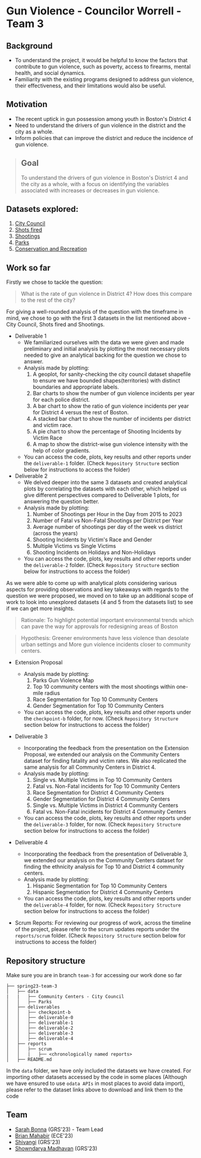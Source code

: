 # Gun Violence - Councilor Worrell - Team 3
## Background

- To understand the project, it would be helpful to know the factors that contribute to gun violence, such as poverty, access to firearms, mental health, and social dynamics. 
- Familiarity with the existing programs designed to address gun violence, their effectiveness, and their limitations would also be useful. 

## Motivation
- The recent uptick in gun possession among youth in Boston's District 4 
- Need to understand the drivers of gun violence in the district and the city as a whole. 
- Inform policies that can improve the district and reduce the incidence of gun violence.

> ## Goal
>To understand the drivers of gun violence in Boston's District 4 and the city as a whole, with a focus on identifying the variables associated with increases or decreases in gun violence.

## Datasets explored:
1. [City Council](https://data.boston.gov/dataset/city-council-districts-effective-for-the-2023-municipal-election)
2. [Shots fired](https://data.boston.gov/dataset/shots-fired)
3. [Shootings](https://data.boston.gov/dataset/shootings)
4. [Parks](https://data.boston.gov/dataset/boston-park-assets/resource/56b3003f-f397-43a1-9321-cd46b4ad9097)
5. [Conservation and Recreation](https://data.boston.gov/dataset/open-space/resource/64b42edc-af6e-488b-a6c3-d935b1ebb708)

## Work so far

Firstly we chose to tackle the question:

> What is the rate of gun violence in District 4? How does this compare to the rest of the city?

For giving a well-rounded analysis of the question with the timeframe in mind, we chose to go with the first 3 datasets in the list mentioned above - City Council, Shots fired and Shootings.


- Deliverable 1
    - We familiarized ourselves with the data we were given and made preliminary and initial analysis by plotting the most necessary plots needed to give an analytical backing for the question we chose to answer.
    - Analysis made by plotting:
        1. A geoplot, for sanity-checking the city council dataset shapefile to ensure we have bounded shapes(territories) with distinct boundaries and appropriate labels.
        2. Bar charts to show the number of gun violence incidents per year for each police district.
        3. A bar chart to show the ratio of gun violence incidents per year for District 4 versus the rest of Boston.
        4. A stacked bar chart to show the number of incidents per district and victim race.
        5. A pie chart to show the percentage of Shooting Incidents by Victim Race
        6. A map to show the district-wise gun violence intensity with the help of color gradients. 
    - You can access the code, plots, key results and other reports under the `deliverable-1` folder. (Check `Repository Structure` section below for instructions to access the folder)
- Deliverable 2
    - We delved deeper into the same 3 datasets and created analytical plots by correlating the datasets with each other, which helped us give different perspectives compared to Deliverable 1 plots, for answering the question better.
    - Analysis made by plotting:
        1. Number of Shootings per Hour in the Day from 2015 to 2023
        2. Number of Fatal vs Non-Fatal Shootings per District per Year
        3. Average number of shootings per day of the week vs district (across the years)
        4. Shooting Incidents by Victim's Race and Gender
        5. Multiple Victims vs Single Victims
        6. Shooting Incidents on Holidays and Non-Holidays
    - You can access the code, plots, key results and other reports under the `deliverable-2` folder. (Check `Repository Structure` section below for instructions to access the folder)

As we were able to come up with analytical plots considering various aspects for providing observations and key takeaways with regards to the question we were proposed, we moved on to take up an additional scope of work to look into unexplored datasets (4 and 5 from the datasets list) to see if we can get more insights.

> Rationale: To highlight potential important environmental trends which can pave the way for approvals for redesigning areas of Boston
    
> Hypothesis: Greener environments have less violence than desolate urban settings and More gun violence incidents closer to community centers.
   
- Extension Proposal
    - Analysis made by plotting:
        1. Parks Gun Violence Map
        2. Top 10 community centers with the most shootings within one-mile radius
        3. Race Segmentation for Top 10 Community Centers
        4. Gender Segmentation for Top 10 Community Centers
    - You can access the code, plots, key results and other reports under the `checkpoint-b` folder, for now. (Check `Repository Structure` section below for instructions to access the folder)

- Deliverable 3
    - Incorporating the feedback from the presentation on the Extension Proposal, we extended our analysis on the Community Centers dataset for finding fatality and victim rates. We also replicated the same analysis for all Community Centers in District 4.
    - Analysis made by plotting:
        1. Single vs. Multiple Victims in Top 10 Community Centers
        2. Fatal vs. Non-Fatal incidents for Top 10 Community Centers
        3. Race Segmentation for District 4 Community Centers
        4. Gender Segmentation for District 4 Community Centers
        5. Single vs. Multiple Victims in District 4 Community Centers
        6. Fatal vs. Non-Fatal incidents for District 4 Community Centers
    - You can access the code, plots, key results and other reports under the `deliverable-3` folder, for now. (Check `Repository Structure` section below for instructions to access the folder)

- Deliverable 4
    - Incorporating the feedback from the presentation of Deliverable 3, we extended our analysis on the Community Centers dataset for finding the ethnicity analysis for Top 10 and District 4 community centers.
    - Analysis made by plotting:
        1. Hispanic Segmentation for Top 10 Community Centers
        2. Hispanic Segmentation for District 4 Community Centers
    - You can access the code, plots, key results and other reports under the `deliverable-4` folder, for now. (Check `Repository Structure` section below for instructions to access the folder)


- Scrum Reports: For reviewing our progress of work, across the timeline of the project, please refer to the scrum updates reports under the `reports/scrum` folder. (Check `Repository Structure` section below for instructions to access the folder)

## Repository structure

Make sure you are in branch `team-3` for accessing our work done so far

```
├── spring23-team-3
│   ├── data
|   |   ├── Community Centers - City Council
│   │   ├── Parks
│   ├── deliverables
│   │   ├── checkpoint-b
│   │   ├── deliverable-0
│   │   ├── deliverable-1
│   │   ├── deliverable-2
│   │   ├── deliverable-3
│   │   ├── deliverable-4
│   ├── reports
│   │   ├── scrum
│   │   |   ├── <chronologically named reports>
│   ├── README.md
```

In the `data` folder, we have only included the datasets we have created. For importing other datasets accessed by the code in some places (Although we have ensured to use `odata APIs` in most places to avoid data import), please refer to the dataset links above to download and link them to the code

## Team

- [Sarah Bonna](https://github.com/sarahtb25) (GRS'23) - Team Lead
- [Brian Mahabir](https://github.com/bmahabirbu) (ECE'23)
- [Shivangi](https://github.com/shivi-9) (GRS'23)
- [Showndarya Madhavan](https://github.com/Showndarya) (GRS'23)
